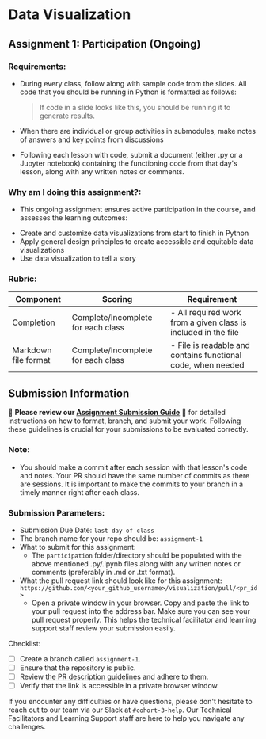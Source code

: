# Data Visualization

## Assignment 1: Participation (Ongoing)

### Requirements:

- During every class, follow along with sample code from the slides. All code that you should be running in Python is formatted as follows:
  
  > If code in a slide looks like this, you should be running it to generate results.

- When there are individual or group activities in submodules, make notes of answers and key points from discussions
- Following each lesson with code, submit a document (either .py or a Jupyter notebook) containing the functioning code from that day's lesson, along with any written notes or comments.



### Why am I doing this assignment?:

- This ongoing assignment ensures active participation in the course, and assesses the learning outcomes:
*	Create and customize data visualizations from start to finish in Python
*	Apply general design principles to create accessible and equitable data visualizations
* Use data visualization to tell a story

### Rubric:

| Component          | Scoring                 | Requirement                                              |
|--------------------|-------------------------|----------------------------------------------------------|
| Completion         | Complete/Incomplete for each class| - All required work from a given class is included in the file |
| Markdown file format | Complete/Incomplete for each class| - File is readable and contains functional code, when needed |

## Submission Information

🚨 **Please review our [Assignment Submission Guide](https://github.com/UofT-DSI/onboarding/blob/main/onboarding_documents/submissions.md)** 🚨 for detailed instructions on how to format, branch, and submit your work. Following these guidelines is crucial for your submissions to be evaluated correctly.

### Note:

* You should make a commit after each session with that lesson's code and notes. Your PR should have the same number of commits as there are sessions. It is important to make the commits to your branch in a timely manner right after each class.

### Submission Parameters:
* Submission Due Date: `last day of class`
* The branch name for your repo should be: `assignment-1`
* What to submit for this assignment:
    * The `participation` folder/directory should be populated with the above mentioned .py/.ipynb files along with any written notes or comments (preferably in .md or .txt format).
* What the pull request link should look like for this assignment: `https://github.com/<your_github_username>/visualization/pull/<pr_id>`
    * Open a private window in your browser. Copy and paste the link to your pull request into the address bar. Make sure you can see your pull request properly. This helps the technical facilitator and learning support staff review your submission easily.

Checklist:
- [ ] Create a branch called `assignment-1`.
- [ ] Ensure that the repository is public.
- [ ] Review [the PR description guidelines](https://github.com/UofT-DSI/onboarding/blob/main/onboarding_documents/submissions.md#guidelines-for-pull-request-descriptions) and adhere to them.
- [ ] Verify that the link is accessible in a private browser window.

If you encounter any difficulties or have questions, please don't hesitate to reach out to our team via our Slack at `#cohort-3-help`. Our Technical Facilitators and Learning Support staff are here to help you navigate any challenges.
